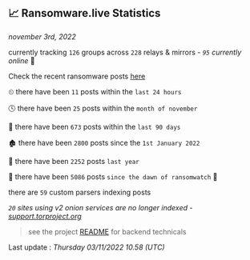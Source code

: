 
## 📈 Ransomware.live Statistics
_november 3rd, 2022_

currently tracking `126` groups across `228` relays & mirrors - _`95` currently online_ 📡

Check the recent ransomware posts [here](https://www.ransomware.live/#/recentposts)


⏲ there have been `11` posts within the `last 24 hours`

🕓 there have been `25` posts within the `month of november`

📅 there have been `673` posts within the `last 90 days`

🏚 there have been `2800` posts since the `1st January 2022`

🚀 there have been `2252` posts `last year`

🦕 there have been `5086` posts `since the dawn of ransomwatch` 🐣

there are `59` custom parsers indexing posts

_`20` sites using v2 onion services are no longer indexed - [support.torproject.org](https://support.torproject.org/onionservices/v2-deprecation/)_

> see the project [README](https://github.com/jmousqueton/ransomwatch#readme) for backend technicals



Last update : _Thursday 03/11/2022 10.58 (UTC)_

